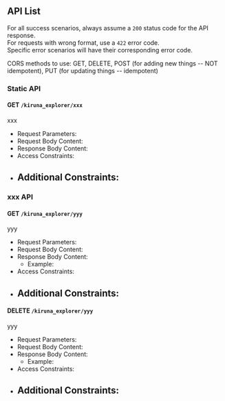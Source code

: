 ## API List

For all success scenarios, always assume a `200` status code for the API response.  
For requests with wrong format, use a `422` error code.  
Specific error scenarios will have their corresponding error code.  

CORS methods to use: GET, DELETE, POST (for adding new things -- NOT idempotent), PUT (for updating things -- idempotent)

### Static API

#### GET `/kiruna_explorer/xxx`

xxx

- Request Parameters: 
- Request Body Content: 
- Response Body Content: 
- Access Constraints: 
- Additional Constraints:
  - 

### xxx API

#### GET `/kiruna_explorer/yyy`

yyy

- Request Parameters:
- Request Body Content:
- Response Body Content:
  - Example: 
- Access Constraints: 
- Additional Constraints:
  - 

#### DELETE `/kiruna_explorer/yyy`

yyy

- Request Parameters:
- Request Body Content:
- Response Body Content:
  - Example: 
- Access Constraints: 
- Additional Constraints:
  - 